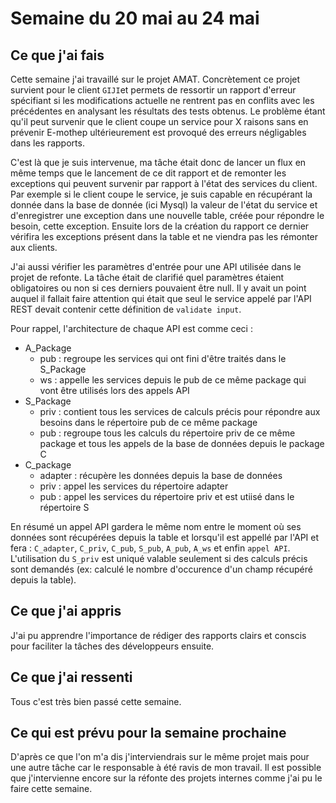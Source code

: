 # Semaine du 20 mai au 24 mai

## Ce que j'ai fais

Cette semaine j'ai travaillé sur le projet AMAT. Concrètement ce projet survient pour le client `GIJI`et permets de ressortir un rapport d'erreur spécifiant si les modifications actuelle ne rentrent pas en conflits avec les précédentes en analysant les résultats des tests obtenus. Le problème étant qu'il peut survenir que le client coupe un service pour X raisons sans en prévenir E-mothep ultérieurement est provoqué des erreurs négligables dans les rapports. 

C'est là que je suis intervenue, ma tâche était donc de lancer un flux en même temps que le lancement de ce dit rapport et de remonter les exceptions qui peuvent survenir par rapport à l'état des services du client. Par exemple si le client coupe le service, je suis capable en récupérant la donnée dans la base de donnée (ici Mysql) la valeur de l'état du service et d'enregistrer une exception dans une nouvelle table, créée pour répondre le besoin, cette exception. Ensuite lors de la création du rapport ce dernier vérifira les exceptions présent dans la table et ne viendra pas les rémonter aux clients.

J'ai aussi vérifier les paramètres d'entrée pour une API utilisée dans le projet de refonte. La tâche était de clarifié quel paramètres étaient obligatoires ou non si ces derniers pouvaient être null. Il y avait un point auquel il fallait faire attention qui était que seul le service appelé par l'API REST devait contenir cette définition de `validate input`. 

Pour rappel, l'architecture de chaque API est comme ceci :

- A_Package 
    - pub : regroupe les services qui ont fini d'être traités dans le S_Package
    - ws : appelle les services depuis le pub de ce même package qui vont être utilisés lors des appels API  
- S_Package
    - priv : contient tous les services de calculs précis pour répondre aux besoins dans le répertoire pub de ce même package
    - pub : regroupe tous les calculs du répertoire priv de ce même package et tous les appels de la base de données depuis le package C
- C_package
    - adapter : récupère les données depuis la base de données
    - priv : appel les services du répertoire adapter
    - pub : appel les services du répertoire priv et est utiisé dans le répertoire S

En résumé un appel API gardera le même nom entre le moment où ses données sont récupérées depuis la table et lorsqu'il est appellé par l'API et fera : `C_adapter`, `C_priv`, `C_pub`, `S_pub`, `A_pub`, `A_ws` et enfin `appel API`. L'utilisation du `S_priv` est uniqué valable seulement si des calculs précis sont demandés (ex: calculé le nombre d'occurence d'un champ récupéré depuis la table). 

## Ce que j'ai appris

J'ai pu apprendre l'importance de rédiger des rapports clairs et conscis pour faciliter la tâches des développeurs ensuite. 

## Ce que j'ai ressenti

Tous c'est très bien passé cette semaine.

## Ce qui est prévu pour la semaine prochaine 

D'après ce que l'on m'a dis j'interviendrais sur le même projet mais pour une autre tâche car le responsable à été ravis de mon travail. Il est possible que j'intervienne encore sur la réfonte des projets internes comme j'ai pu le faire cette semaine.
